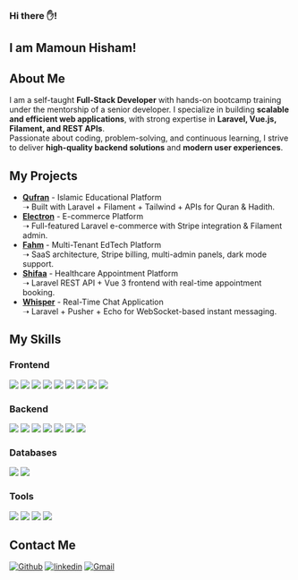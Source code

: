 ### Hi there ✋!  
## I am Mamoun Hisham!

## About Me
I am a self-taught **Full-Stack Developer** with hands-on bootcamp training under the mentorship of a senior developer. I specialize in building **scalable and efficient web applications**, with strong expertise in **Laravel, Vue.js, Filament, and REST APIs**.  
Passionate about coding, problem-solving, and continuous learning, I strive to deliver **high-quality backend solutions** and **modern user experiences**.  

## My Projects
- **[Qufran](#)** - Islamic Educational Platform  
  ➝ Built with Laravel + Filament + Tailwind + APIs for Quran & Hadith.  
- **[Electron](#)** - E-commerce Platform  
  ➝ Full-featured Laravel e-commerce with Stripe integration & Filament admin.  
- **[Fahm](#)** - Multi-Tenant EdTech Platform  
  ➝ SaaS architecture, Stripe billing, multi-admin panels, dark mode support.  
- **[Shifaa](#)** - Healthcare Appointment Platform  
  ➝ Laravel REST API + Vue 3 frontend with real-time appointment booking.  
- **[Whisper](#)** - Real-Time Chat Application  
  ➝ Laravel + Pusher + Echo for WebSocket-based instant messaging.  

## My Skills

### Frontend
<p>
  <img src="https://img.shields.io/badge/HTML5-e34c26?style=for-the-badge&logo=html5&logoColor=white" />
  <img src="https://img.shields.io/badge/CSS3-1572B6?style=for-the-badge&logo=css3&logoColor=white" />
  <img src="https://img.shields.io/badge/Tailwind_CSS-38B2AC?style=for-the-badge&logo=tailwind-css&logoColor=white" />
  <img src="https://img.shields.io/badge/Bootstrap-563d7c?style=for-the-badge&logo=bootstrap&logoColor=white" />
  <img src="https://img.shields.io/badge/JavaScript-323330?style=for-the-badge&logo=javascript&logoColor=F7DF1E" />
  <img src="https://img.shields.io/badge/jQuery-0769AD?style=for-the-badge&logo=jquery&logoColor=white" />
  <img src="https://img.shields.io/badge/Alpine.js-77C1D2?style=for-the-badge&logo=alpinelinux&logoColor=black" />
  <img src="https://img.shields.io/badge/Inertia.js-8257E5?style=for-the-badge&logo=react&logoColor=white" />
  <img src="https://img.shields.io/badge/Vue.js-35495E?style=for-the-badge&logo=vuedotjs&logoColor=4FC08D" />
</p>

### Backend
<p>
  <img src="https://img.shields.io/badge/PHP-777BB4?style=for-the-badge&logo=php&logoColor=white" />
  <img src="https://img.shields.io/badge/Laravel-FF2D20?style=for-the-badge&logo=laravel&logoColor=white" />
  <img src="https://img.shields.io/badge/Filament-0A0A0A?style=for-the-badge&logo=laravel&logoColor=white" />
  <img src="https://img.shields.io/badge/Livewire-4F46E5?style=for-the-badge&logo=laravel&logoColor=white" />
  <img src="https://img.shields.io/badge/REST_API-005571?style=for-the-badge&logo=fastapi&logoColor=white" />
  <img src="https://img.shields.io/badge/Pusher-300D4F?style=for-the-badge&logo=pusher&logoColor=white" />
  <img src="https://img.shields.io/badge/Echo-FF2D20?style=for-the-badge&logo=laravel&logoColor=white" />
</p>

### Databases
<p>
  <img src="https://img.shields.io/badge/MySQL-005C84?style=for-the-badge&logo=mysql&logoColor=white" />
  <img src="https://img.shields.io/badge/SQLite-07405E?style=for-the-badge&logo=sqlite&logoColor=white" />
</p>

### Tools
<p>
  <img src="https://img.shields.io/badge/Linux-000000?style=for-the-badge&logo=linux&logoColor=white" />
  <img src="https://img.shields.io/badge/Git-F05032?style=for-the-badge&logo=git&logoColor=white" />
  <img src="https://img.shields.io/badge/GitHub-181717?style=for-the-badge&logo=github&logoColor=white" />
  <img src="https://img.shields.io/badge/AI_Tools-FF6F00?style=for-the-badge&logo=openai&logoColor=white" />
</p>

## Contact Me

[<img alt="Github" src="https://img.shields.io/badge/GitHub-%2312100E.svg?&style=for-the-badge&logo=Github&logoColor=white" />](https://github.com/MamounHisham1) 
[<img alt="linkedin" src="https://img.shields.io/badge/linkedin-%230077B5.svg?&style=for-the-badge&logo=linkedin&logoColor=white" />](https://www.linkedin.com/in/mamoun-hisham-7510a6334/) 
[<img alt="Gmail" src="https://img.shields.io/badge/Gmail-D14836?style=for-the-badge&logo=gmail&logoColor=white" />](mailto:mamounprogrammer@gmail.com)
